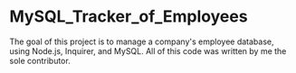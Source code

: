 # MySQL_Tracker_of_Employees
The goal of this project is to manage a company's employee database, using Node.js, Inquirer, and MySQL. All of this code was written by me the sole contributor.
